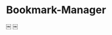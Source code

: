 # Bookmark-Manager
<!-- as a person, I want to see a list of bookmarks and they can be shown   -->


￼
￼